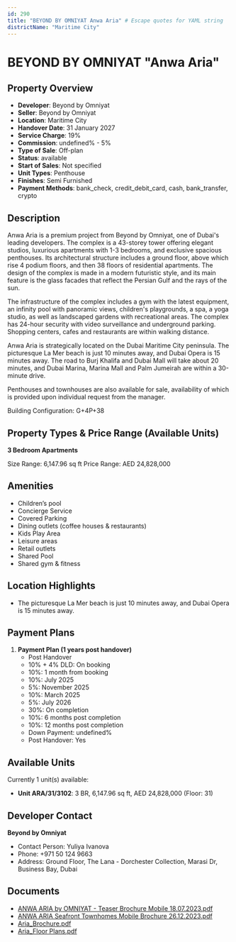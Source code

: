 ```yaml
---
id: 290
title: "BEYOND BY OMNIYAT Anwa Aria" # Escape quotes for YAML string
districtName: "Maritime City"
---
```


# BEYOND BY OMNIYAT "Anwa Aria"

## Property Overview
- **Developer**: Beyond by Omniyat
- **Seller**: Beyond by Omniyat
- **Location**: Maritime City
- **Handover Date**: 31 January 2027
- **Service Charge**: 19%
- **Commission**: undefined% - 5%
- **Type of Sale**: Off-plan
- **Status**: available
- **Start of Sales**: Not specified
- **Unit Types**: Penthouse
- **Finishes**: Semi Furnished
- **Payment Methods**: bank_check, credit_debit_card, cash, bank_transfer, crypto

## Description
Anwa Aria is a premium project from Beyond by Omniyat, one of Dubai's leading developers. The complex is a 43-storey tower offering elegant studios, luxurious apartments with 1-3 bedrooms, and exclusive spacious penthouses. Its architectural structure includes a ground floor, above which rise 4 podium floors, and then 38 floors of residential apartments. The design of the complex is made in a modern futuristic style, and its main feature is the glass facades that reflect the Persian Gulf and the rays of the sun.

The infrastructure of the complex includes a gym with the latest equipment, an infinity pool with panoramic views, children's playgrounds, a spa, a yoga studio, as well as landscaped gardens with recreational areas. The complex has 24-hour security with video surveillance and underground parking. Shopping centers, cafes and restaurants are within walking distance. 

Anwa Aria is strategically located on the Dubai Maritime City peninsula. The picturesque La Mer beach is just 10 minutes away, and Dubai Opera is 15 minutes away. The road to Burj Khalifa and Dubai Mall will take about 20 minutes, and Dubai Marina, Marina Mall and Palm Jumeirah are within a 30-minute drive. 

Penthouses and townhouses are also available for sale, availability of which is provided upon individual request from the manager.

Building Configuration: G+4P+38

## Property Types & Price Range (Available Units)
**3 Bedroom Apartments**

Size Range: 6,147.96 sq ft
Price Range: AED 24,828,000

## Amenities
- Children’s pool
- Concierge Service
- Covered Parking
- Dining outlets  (coffee houses & restaurants)
- Kids Play Area
- Leisure areas
- Retail outlets
- Shared Pool
- Shared gym & fitness

## Location Highlights
- The picturesque La Mer beach is just 10 minutes away, and Dubai Opera is 15 minutes away.

## Payment Plans
1. **Payment Plan (1 years post handover)**
   - Post Handover
   - 10% + 4% DLD: On booking
   - 10%: 1 month from booking
   - 10%: July 2025
   - 5%: November 2025
   - 10%: March 2025
   - 5%: July 2026
   - 30%: On completion
   - 10%: 6 months post completion
   - 10%: 12 months post completion
   - Down Payment: undefined%
   - Post Handover: Yes

## Available Units
Currently 1 unit(s) available:
- **Unit ARA/31/3102**: 3 BR, 6,147.96 sq ft, AED 24,828,000 (Floor: 31)

## Developer Contact
**Beyond by Omniyat**
- Contact Person: Yuliya Ivanova
- Phone: +971 50 124 9663
- Address: Ground Floor, The Lana - Dorchester Collection, Marasi Dr, Business Bay, Dubai

## Documents
- [ANWA ARIA by OMNIYAT - Teaser Brochure Mobile 18.07.2023.pdf](https://cdn.geniemap.net/2023/08/18/RhWkWsRo1YFNwrKfGwQwru3N6idUNa5QaVnKG1Jc.pdf)
- [ANWA ARIA Seafront Townhomes Mobile Brochure 26.12.2023.pdf](https://cdn.geniemap.net/2024/01/04/kbAx7uQmNZ6GkMoAaDQDviqMYQFUN4KYk4efNbHv.pdf)
- [Aria_Brochure.pdf](https://cdn.geniemap.net/2025/03/18/fo5VMkzBqOzaUrk0b7fczeZmhevrNDsriTrh5szA.pdf)
- [Aria_Floor Plans.pdf](https://cdn.geniemap.net/2025/03/18/OqZB9MU5CxjtdPzkVjqyYWDN2Z8ZuAIJbc9KBLsn.pdf)

